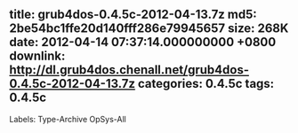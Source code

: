 title: grub4dos-0.4.5c-2012-04-13.7z
md5: 2be54bc1ffe20d140fff286e79945657
size: 268K
date: 2012-04-14 07:37:14.000000000 +0800
downlink: http://dl.grub4dos.chenall.net/grub4dos-0.4.5c-2012-04-13.7z
categories: 0.4.5c
tags: 0.4.5c
---

Labels: 
 Type-Archive
 OpSys-All